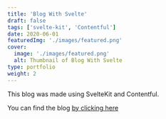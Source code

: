 ```yaml
---
title: 'Blog With Svelte'
draft: false
tags: ['svelte-kit', 'Contentful']
date: 2020-06-01
featuredImg: './images/featured.png'
cover:
  image: './images/featured.png'
  alt: Thumbnail of Blog With Svelte
type: portfolio
weight: 2
---
```


This blog was made using SvelteKit and Contentful.

You can find the blog [by clicking here](https://blog-with-svelte.vercel.app/)

